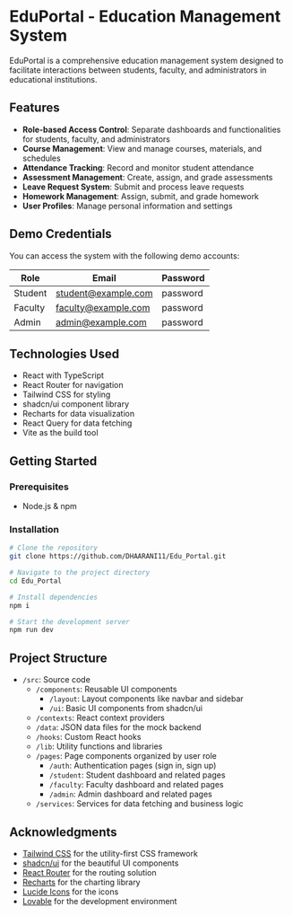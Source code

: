 # EduPortal - Education Management System

EduPortal is a comprehensive education management system designed to facilitate interactions between students, faculty, and administrators in educational institutions.

## Features

- **Role-based Access Control**: Separate dashboards and functionalities for students, faculty, and administrators
- **Course Management**: View and manage courses, materials, and schedules
- **Attendance Tracking**: Record and monitor student attendance
- **Assessment Management**: Create, assign, and grade assessments
- **Leave Request System**: Submit and process leave requests
- **Homework Management**: Assign, submit, and grade homework
- **User Profiles**: Manage personal information and settings

## Demo Credentials

You can access the system with the following demo accounts:

| Role | Email | Password |
|------|-------|----------|
| Student | student@example.com | password |
| Faculty | faculty@example.com | password |
| Admin | admin@example.com | password |

## Technologies Used

- React with TypeScript
- React Router for navigation
- Tailwind CSS for styling
- shadcn/ui component library
- Recharts for data visualization
- React Query for data fetching
- Vite as the build tool

## Getting Started

### Prerequisites

- Node.js & npm

### Installation

```sh
# Clone the repository
git clone https://github.com/DHAARANI11/Edu_Portal.git

# Navigate to the project directory
cd Edu_Portal

# Install dependencies
npm i

# Start the development server
npm run dev
```

## Project Structure

- `/src`: Source code
  - `/components`: Reusable UI components
    - `/layout`: Layout components like navbar and sidebar
    - `/ui`: Basic UI components from shadcn/ui
  - `/contexts`: React context providers
  - `/data`: JSON data files for the mock backend
  - `/hooks`: Custom React hooks
  - `/lib`: Utility functions and libraries
  - `/pages`: Page components organized by user role
    - `/auth`: Authentication pages (sign in, sign up)
    - `/student`: Student dashboard and related pages
    - `/faculty`: Faculty dashboard and related pages
    - `/admin`: Admin dashboard and related pages
  - `/services`: Services for data fetching and business logic


## Acknowledgments

- [Tailwind CSS](https://tailwindcss.com/) for the utility-first CSS framework
- [shadcn/ui](https://ui.shadcn.com/) for the beautiful UI components
- [React Router](https://reactrouter.com/) for the routing solution
- [Recharts](https://recharts.org/) for the charting library
- [Lucide Icons](https://lucide.dev/) for the icons
- [Lovable](https://lovable.dev/) for the development environment

